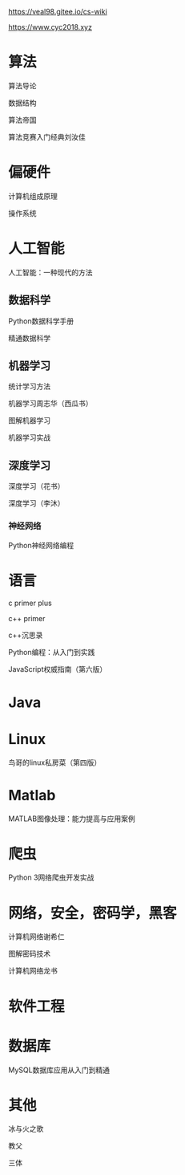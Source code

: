 https://veal98.gitee.io/cs-wiki

https://www.cyc2018.xyz

# 算法

算法导论

数据结构

算法帝国

算法竞赛入门经典刘汝佳



# 偏硬件

计算机组成原理

操作系统



# 人工智能

人工智能：一种现代的方法

## 数据科学

Python数据科学手册

精通数据科学



## 机器学习

统计学习方法

机器学习周志华（西瓜书）

图解机器学习

机器学习实战



## 深度学习

深度学习（花书）

深度学习（李沐）



### 神经网络

Python神经网络编程



# 语言

c primer plus

c++ primer

c++沉思录

Python编程：从入门到实践

JavaScript权威指南（第六版）

# Java





# Linux

鸟哥的linux私房菜（第四版）



# Matlab

MATLAB图像处理：能力提高与应用案例



# 爬虫

Python 3网络爬虫开发实战



# 网络，安全，密码学，黑客

计算机网络谢希仁

图解密码技术

计算机网络龙书





# 软件工程



# 数据库

MySQL数据库应用从入门到精通





# 其他

冰与火之歌

教父

三体

